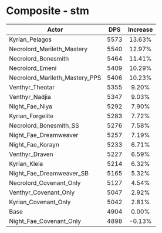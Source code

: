 # Composite - stm
| Actor | DPS | Increase |
|---|:---:|:---:|
|Kyrian_Pelagos|5573|13.63%|
|Necrolord_Marileth_Mastery|5540|12.97%|
|Necrolord_Bonesmith|5464|11.41%|
|Necrolord_Emeni|5409|10.29%|
|Necrolord_Marileth_Mastery_PPS|5406|10.23%|
|Venthyr_Theotar|5355|9.20%|
|Venthyr_Nadjia|5347|9.03%|
|Night_Fae_Niya|5292|7.90%|
|Kyrian_Forgelite|5283|7.72%|
|Necrolord_Bonesmith_SS|5276|7.58%|
|Night_Fae_Dreamweaver|5257|7.19%|
|Night_Fae_Korayn|5233|6.71%|
|Venthyr_Draven|5227|6.59%|
|Kyrian_Kleia|5214|6.32%|
|Night_Fae_Dreamweaver_SB|5165|5.32%|
|Necrolord_Covenant_Only|5127|4.54%|
|Venthyr_Covenant_Only|5047|2.92%|
|Kyrian_Covenant_Only|5042|2.81%|
|Base|4904|0.00%|
|Night_Fae_Covenant_Only|4898|-0.13%|
